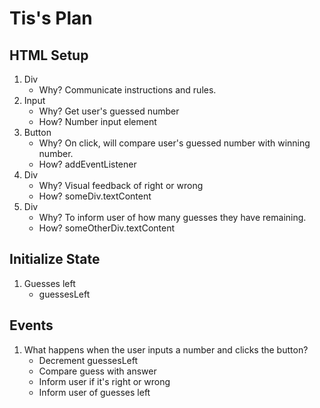 # Tis's Plan

## HTML Setup

1. Div
    - Why? Communicate instructions and rules.
2. Input
    - Why? Get user's guessed number
    - How? Number input element
3. Button
    - Why? On click, will compare user's guessed number with winning number.
    - How? addEventListener
4. Div
    - Why? Visual feedback of right or wrong
    - How? someDiv.textContent
5. Div 
    - Why? To inform user of how many guesses they have remaining.
    - How? someOtherDiv.textContent


## Initialize State

1. Guesses left
    - guessesLeft

## Events

1. What happens when the user inputs a number and clicks the button?
    - Decrement guessesLeft
    - Compare guess with answer
    - Inform user if it's right or wrong
    - Inform user of guesses left
